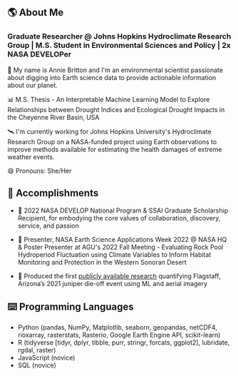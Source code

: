 ## 🌎 About Me

### **Graduate Researcher @ Johns Hopkins Hydroclimate Research Group | M.S. Student in Environmental Sciences and Policy | 2x NASA DEVELOPer**

👋 My name is Annie Britton and I'm an environmental scientist passionate about digging into Earth science data to provide actionable information about our planet.

📊 M.S. Thesis - An Interpretable Machine Learning Model to Explore Relationships between Drought Indices and Ecological Drought Impacts in the Cheyenne River Basin, USA

🛰️ I'm currently working for Johns Hopkins University's Hydroclimate Research Group on a NASA-funded project using Earth observations to improve methods available for estimating the health damages of extreme weather events. 

😄 Pronouns: She/Her

## 🏅 Accomplishments

- 🚀 2022 NASA DEVELOP National Program & SSAI Graduate Scholarship Recipient, for embodying the core values of collaboration, discovery, service, and passion

- 🌵 Presenter,	NASA Earth Science Applications Week 2022 @ NASA HQ & Poster Presenter at AGU's 2022 Fall Meeting - Evaluating Rock Pool Hydroperiod Fluctuation using Climate Variables to Inform Habitat Monitoring and Protection in the Western Sonoran Desert

- 🍃 Produced the first [publicly available research](https://www.knau.org/knau-and-arizona-news/2022-05-02/satellite-imagery-reveals-unprecedented-die-off-of-junipers-in-northern-arizona) quantifying Flagstaff, Arizona’s 2021 juniper die-off event using ML and aerial imagery

## ⌨️ Programming Languages
- Python (pandas, NumPy, Matplotlib, seaborn, geopandas, netCDF4, rioxarray, rasterstats, Rasterio, Google Earth Engine API, scikit-learn)
- R (tidyverse [tidyr, dplyr, tibble, purr, stringr, forcats, ggplot2], lubridate, rgdal, raster)
- JavaScript (novice)
- SQL (novice)
